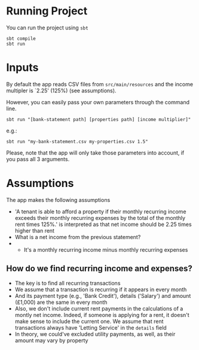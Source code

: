 Running Project
====
You can run the project using `sbt`

```
sbt compile
sbt run
```

Inputs
====
By default the app reads CSV files from `src/main/resources` 
and the income multipler is `2.25' (125%) (see assumptions).

However, you can easily pass your own parameters through the command line.

```
sbt run "[bank-statement path] [properties path] [income multiplier]" 
```

e.g.:

```
sbt run "my-bank-statement.csv my-properties.csv 1.5" 
```

Please, note that the app will only take those parameters into account, 
if you pass all 3 arguments.

Assumptions
====
The app makes the following assumptions

*  'A tenant is able to afford a property 
    if their monthly recurring income exceeds their monthly 
    recurring expenses by the total of the monthly rent times 125%.'
    is interpreted as that net income should be 2.25 times higher than rent
* What is a net income from the previous statement?
* * It's a monthly recurring income minus monthly recurring expenses

How do we find recurring income and expenses?
----
* The key is to find all recurring transactions
* We assume that a transaction is recurring if it appears in every month
* And its payment type (e.g., 'Bank Credit'), details ('Salary') and amount (£1,000) are the same in every month
* Also, we don't include current rent payments in the calculations of a montly net income. Indeed, if someone is applying for a rent, 
it doesn't make sense to include the current one. We assume that rent transactions always have 'Letting Service' in the `details` field
* In theory, we could've excluded utility payments, as well, as their amount may vary by property